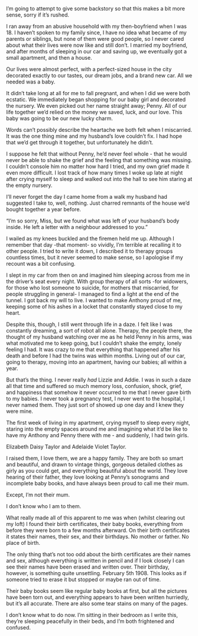 I’m going to attempt to give some backstory so that this makes a bit more sense, sorry if it’s rushed.

I ran away from an abusive household with my then-boyfriend when I was 18. I haven’t spoken to my family since, I have no idea what became of my parents or siblings, but none of them were good people, so I never cared about what their lives were now like and still don’t. I married my boyfriend, and after months of sleeping in our car and saving up, we eventually got a small apartment, and then a house. 

Our lives were almost perfect, with a perfect-sized house in the city decorated exactly to our tastes, our dream jobs, and a brand new car. All we needed was a baby.

It didn’t take long at all for me to fall pregnant, and when I did we were both ecstatic. We immediately began shopping for our baby girl and decorated the nursery. We even picked out her name straight away; Penny. All of our life together we’d relied on the money we saved, luck, and our love. This baby was going to be our new lucky charm.

Words can’t possibly describe the heartache we both felt when I miscarried. It was the one thing mine and my husband’s love couldn’t fix. I had hope that we’d get through it together, but unfortunately he didn’t. 

I suppose he felt that without Penny, he’d never feel whole - that he would never be able to shake the grief and the feeling that something was missing. I couldn’t console him no matter how hard I tried, and my own grief made it even more difficult. I lost track of how many times I woke up late at night after crying myself to sleep and walked out into the hall to see him staring at the empty nursery.

I’ll never forget the day I came home from a walk my husband had suggested I take to, well, nothing. Just charred remnants of the house we’d bought together a year before.

“I’m so sorry, Miss, but we found what was left of your husband’s body inside. He left a letter with a neighbour addressed to you.”

I wailed as my knees buckled and the firemen held me up. Although I remember that day -that moment- so vividly, I’m terrible at recalling it to other people. I tried to write it down, I described it to therapy groups countless times, but it never seemed to make sense, so I apologise if my recount was a bit confusing.

I slept in my car from then on and imagined him sleeping across from me in the driver’s seat every night. With group therapy of all sorts -for widowers, for those who lost someone to suicide, for mothers that miscarried, for people struggling in general- I managed to find a light at the end of the tunnel. I got back my will to live. I wanted to make Anthony proud of me, keeping some of his ashes in a locket that constantly stayed close to my heart. 

Despite this, though, I still went through life in a daze. I felt like I was constantly dreaming, a sort of robot all alone. Therapy, the people there, the thought of my husband watching over me as he held Penny in his arms, was what motivated me to keep going, but I couldn’t shake the empty, lonely feeling I had. It was crazy to me that everything that happened after his death and before I had the twins was within months. Living out of our car, going to therapy, moving into an apartment, having our babies; all within a year. 

But that’s the thing. I never really *had* Lizzie and Addie. I was in such a daze all that time and suffered so much memory loss, confusion, shock, grief, and happiness that somehow it never occurred to me that I never gave birth to my babies. I never took a pregnancy test, I never went to the hospital, I never named them. They just sort of showed up one day and I knew they were mine. 

The first week of living in my apartment, crying myself to sleep every night, staring into the empty spaces around me and imagining what it’d be like to have my Anthony and Penny there with me - and suddenly, I had twin girls.

Elizabeth Daisy Taylor and Adelaide Violet Taylor. 

I raised them, I love them, we are a happy family. They are both so smart and beautiful, and drawn to vintage things, gorgeous detailed clothes as girly as you could get, and everything beautiful about the world. They love hearing of their father, they love looking at Penny’s sonograms and incomplete baby books, and have always been proud to call me their mum. 

Except, I’m not their mum. 

I don’t know who I am to them. 

What really made all of this apparent to me was when (whilst clearing out my loft) I found their birth certificates, their baby books, everything from before they were born to a few months afterward. On their birth certificates it states their names, their sex, and their birthdays. No mother or father. No place of birth.

The only thing that’s not too odd about the birth certificates are their names and sex, although everything is written in pencil and if I look closely I can see their names have been erased and written over. Their birthday, however, is something quite unsettling. February 5th 1908. This looks as if someone tried to erase it but stopped or maybe ran out of time. 

Their baby books seem like regular baby books at first, but all the pictures have been torn out, and everything appears to have been written hurriedly, but it’s all accurate. There are also some tear stains on many of the pages.

I don’t know what to do now. I’m sitting in their bedroom as I write this, they’re sleeping peacefully in their beds, and I’m both frightened and confused.